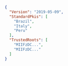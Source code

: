 ﻿```json
{
  "Version": "2019-05-09",
  "StandardPkis": [
    "Brazil",
    "Italy",
    "Peru"
  ],
  "TrustedRoots": [
    "MIIFzDC...",
    "MIIFzDC..."
  ]
}
```
